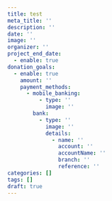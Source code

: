 ```yaml
---
title: test
meta_title: ''
description: ''
date: ''
image: ''
organizer: ''
project_end_date:
  - enable: true
donation_goals:
  - enable: true
    amount: ''
    payment_methods:
      - mobile_banking:
          - type: ''
            image: ''
        bank:
          - type: ''
            image: ''
            details:
              - name: ''
                account: ''
                accountName: ''
                branch: ''
                reference: ''
categories: []
tags: []
draft: true
---
```

